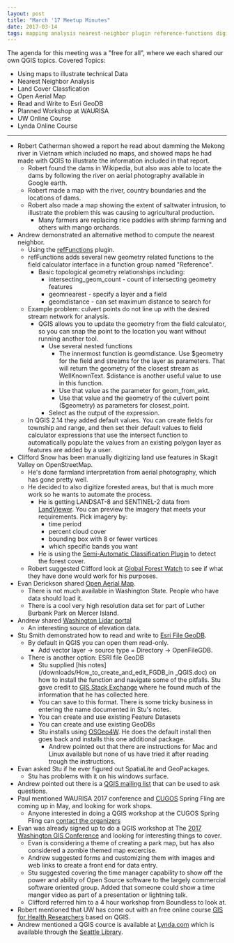 ```yaml
---
layout: post
title: "March '17 Meetup Minutes"
date: 2017-03-14
tags: mapping analysis nearest-neighbor plugin reference-functions digitizing raster landsat classification aerial-photography esri file-gdb learning online-class health-care waurisa osgeo4w cugos
---
```


The agenda for this meeting was a "free for all", where we each shared our own QGIS topics. Covered Topics:
* Using maps to illustrate technical Data
* Nearest Neighbor Analysis
* Land Cover Classfication
* Open Aerial Map
* Read and Write to Esri GeoDB
* Planned Workshop at WAURISA
* UW Online Course
* Lynda Online Course

----

* Robert Catherman showed a report he read about damming the Mekong river in Vietnam which included no maps, and showed maps he had made with QGIS to illustrate the information included in that report.
    * Robert found the dams in Wikipedia, but also was able to locate the dams by following the river on aerial photography available in Google earth.
    * Robert made a map with the river, country boundaries and the locations of dams.
    * Robert also made a map showing the extent of saltwater intrusion, to illustrate the problem this was causing to agricultural production.
        * Many farmers are replacing rice paddies with shrimp farming and others with mango orchards.
* Andrew demonstrated an alternative method to compute the nearest neighbor.
    * Using the [refFunctions](https://plugins.qgis.org/plugins/refFunctions/) plugin.
    * refFunctions adds several new geometry related functions to the field calculator interface in a function group named "Reference".
        * Basic topological geometry relationships including:
            * intersecting_geom_count - count of intersecting geometry features
            * geomnearest - specify a layer and a field
            * geomdistance - can set maximum distance to search for
    * Example problem: culvert points do not line up with the desired stream network for analysis.
        * QGIS allows you to update the geometry from the field calculator, so you can snap the point to the location you want without running another tool.
            * Use several nested functions
                * The innermost function is geomdistance. Use $geometry for the field and streams for the layer as parameters. That will return the geometry of the closest stream as WellKnownText. $distance is another useful value to use in this function.
                * Use that value as the parameter for geom_from_wkt.
                * Use that value and the geometry of the culvert point ($geometry) as parameters for closest_point. 
            * Select <geometry> as the output of the expression.
    * In QGIS 2.14 they added default values. You can create fields for township and range, and then set their default values to field calculator expressions that use the intersect function to automatically populate the values from an existing polygon layer as features are added by a user.
* Clifford Snow has been manually digitizing land use features in Skagit Valley on OpenStreetMap.
    * He's done farmland interpretation from aerial photography, which has gone pretty well.
    * He decided to also digitize forested areas, but that is much more work so he wants to automate the process.
        * He is getting LANDSAT-8 and SENTINEL-2 data from [LandViewer](https://lv.eosda.com/). You can preview the imagery that meets your requirements. Pick imagery by:
            * time period
            * percent cloud cover
            * bounding box with 8 or fewer vertices
            * which specific bands you want
        * He is using the [Semi-Automatic Classification Plugin](https://fromgistors.blogspot.com/p/semi-automatic-classification-plugin.html) to detect the forest cover.
    * Robert suggested Clifford look at [Global Forest Watch](http://www.globalforestwatch.org/) to see if what they have done would work for his purposes.
* Evan Derickson shared [Open Aerial Map](https://openaerialmap.org/).
    * There is not much available in Washington State. People who have data should load it.
    * There is a cool very high resolution data set for part of Luther Burbank Park on Mercer Island.
* Andrew shared [Washington Lidar portal](http://lidarportal.dnr.wa.gov/)
    * An interesting source of elevation data.
* Stu Smith demonstrated how to read and write to [Esri File GeoDB](http://desktop.arcgis.com/en/arcmap/10.3/manage-data/administer-file-gdbs/file-geodatabases.htm).
    * By default in QGIS you can open them read-only.
        * Add vector layer -> source type = Directory -> OpenFileGDB.
    * There is another option: ESRI file GeoDB
        * Stu supplied [his notes](/downloads/How_to_create_and_edit_FGDB_in _QGIS.doc) on how to install the function and navigate some of the pitfalls. Stu gave credit to [GIS Stack Exchange](https://gis.stackexchange.com/) where he found much of the information that he has collected here.
        * You can save to this format. There is some tricky business in entering the name documented in Stu's notes.
        * You can create and use existing Feature Datasets
        * You can create and use existing GeoDBs
        * Stu installs using [OSGeo4W](https://trac.osgeo.org/osgeo4w/). He does the default install then goes back and installs this one additional package.
            * Andrew pointed out that there are instructions for Mac and Linux available but none of us have tried it after reading trough the instructions.
* Evan asked Stu if he ever figured out SpatiaLite and GeoPackages.
    * Stu has problems with it on his windows surface.
* Andrew pointed out there is a [QGIS mailing list](https://www.qgis.org/en/site/getinvolved/mailinglists.html) that can be used to ask questions.
* Paul mentioned WAURISA 2017 conference and [CUGOS](http://cugos.org/) Spring Fling are coming up in May, and looking for work shops.
    * Anyone interested in doing a QGIS workshop at the CUGOS Spring Fling can [contact the organizers](mailto:hello@cugos.org)
* Evan was already signed up to do a QGIS workshop at The [2017 Washington GIS Conference](http://www.waurisa.org/conferences/2017_Conference_Index.php) and looking for interesting things to cover.
    * Evan is considering a theme of creating a park map, but has also considered a zombie themed map excercise.
    * Andrew suggested forms and customizing them with images and web links to create a front end for data entry.
    * Stu suggested covering the time manager capability to show off the power and ability of Open Source software to the largely commercial software oriented group. Added that someone could show a time manger video as part of a presentation or lightning talk.
    * Clifford referred him to a 4 hour workshop from Boundless to look at.
* Robert mentioned that UW has come out with an free online course [GIS for Health Researchers](http://us8.campaign-archive2.com/?u=e682402ff461b79bf8c2d128e&id=b7cdc621c9) based on QGIS. 
* Andrew mentioned a QGIS cource is available at [Lynda.com](https://www.lynda.com/) which is available through the [Seattle Library](https://www.spl.org/about-the-library/library-news-releases/lyndacom-319).
